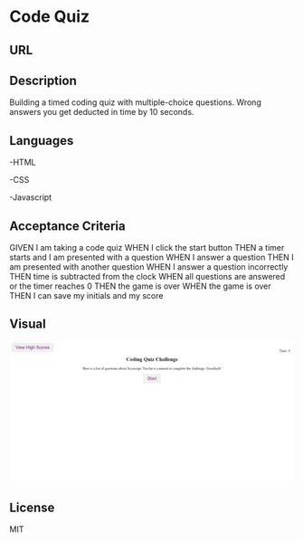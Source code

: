 # Code Quiz 


## URL


## Description

Building a timed coding quiz with multiple-choice questions. Wrong answers you get deducted in time by 10 seconds. 


## Languages

-HTML

-CSS

-Javascript


## Acceptance Criteria 

GIVEN I am taking a code quiz
WHEN I click the start button
THEN a timer starts and I am presented with a question
WHEN I answer a question
THEN I am presented with another question
WHEN I answer a question incorrectly
THEN time is subtracted from the clock
WHEN all questions are answered or the timer reaches 0
THEN the game is over
WHEN the game is over
THEN I can save my initials and my score


## Visual

![Screenshot](Img/Web%20capture_22-1-2024_235326_.jpeg)


## License

MIT

